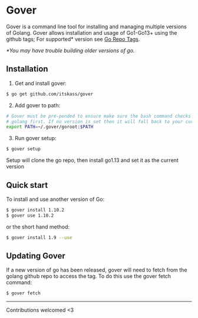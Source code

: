 # Gover

Gover is a command line tool for installing and managing multiple versions of Golang. Gover allows installation and
usage of Go1-Go13+ using the github tags; For supported* version see [Go Repo Tags](https://github.com/golang/go/tags).

*\*You may have trouble building older versions of go.*

## Installation 
1. Get and install gover:
```bash
$ go get github.com/itskass/gover
```

2. Add gover to path:
```bash
# Gover must be pre-pended to ensure make sure the bash command checks the gover for
# golang first. If no version is set then it will fall back to your current version.
export PATH=~/.gover/goroot:$PATH
```

3. Run gover setup: 
```bash
$ gover setup 
```
Setup will clone the go repo, then install go1.13 and set it as the current version

## Quick start
To install and use another version of Go:
```bash
$ gover install 1.10.2 
$ gover use 1.10.2
```
or the short hand method:
```bash
$ gover install 1.9 --use
```

## Updating Gover
If a new version of go has been released, gover will need to fetch from the golang github repo to access the tag. 
To do this use the gover fetch command:
```bash
$ gover fetch
```

---

Contributions welcomed <3